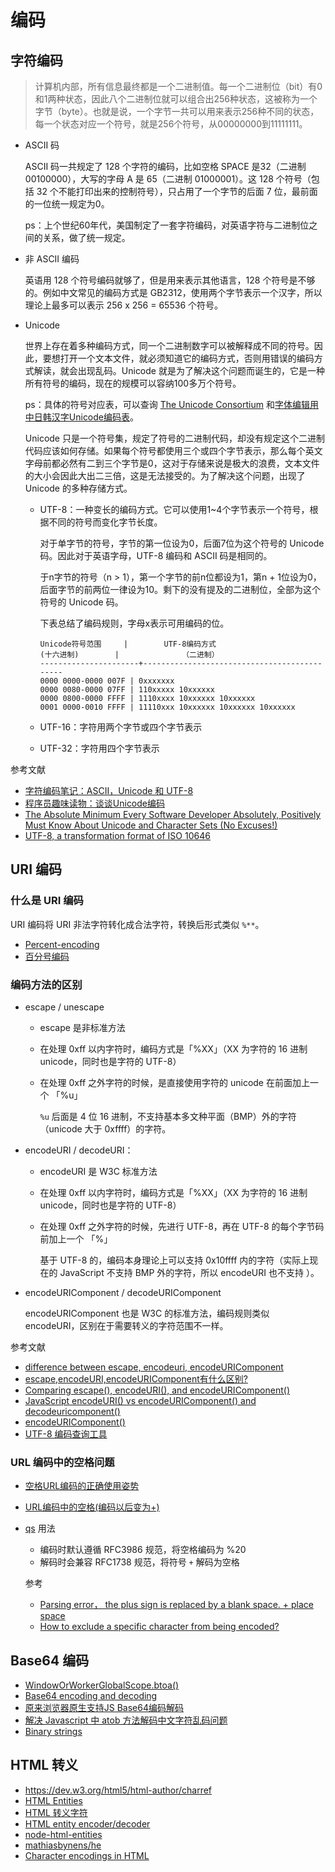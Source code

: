 # 编码

## 字符编码

> 计算机内部，所有信息最终都是一个二进制值。每一个二进制位（bit）有0和1两种状态，因此八个二进制位就可以组合出256种状态，这被称为一个字节（byte）。也就是说，一个字节一共可以用来表示256种不同的状态，每一个状态对应一个符号，就是256个符号，从00000000到11111111。

- ASCII 码

    ASCII 码一共规定了 128 个字符的编码，比如空格 SPACE 是32（二进制 00100000），大写的字母 A 是 65（二进制 01000001）。这 128 个符号（包括 32 个不能打印出来的控制符号），只占用了一个字节的后面 7 位，最前面的一位统一规定为0。

    ps：上个世纪60年代，美国制定了一套字符编码，对英语字符与二进制位之间的关系，做了统一规定。

- 非 ASCII 编码

    英语用 128 个符号编码就够了，但是用来表示其他语言，128 个符号是不够的。例如中文常见的编码方式是 GB2312，使用两个字节表示一个汉字，所以理论上最多可以表示 256 x 256 = 65536 个符号。

- Unicode

    世界上存在着多种编码方式，同一个二进制数字可以被解释成不同的符号。因此，要想打开一个文本文件，就必须知道它的编码方式，否则用错误的编码方式解读，就会出现乱码。Unicode 就是为了解决这个问题而诞生的，它是一种所有符号的编码，现在的规模可以容纳100多万个符号。

    ps：具体的符号对应表，可以查询 [The Unicode Consortium](http://www.unicode.org/) 和[字体编辑用中日韩汉字Unicode编码表](http://www.chi2ko.com/tool/CJK.htm)。

    Unicode 只是一个符号集，规定了符号的二进制代码，却没有规定这个二进制代码应该如何存储。如果每个符号都使用三个或四个字节表示，那么每个英文字母前都必然有二到三个字节是0，这对于存储来说是极大的浪费，文本文件的大小会因此大出二三倍，这是无法接受的。为了解决这个问题，出现了 Unicode 的多种存储方式。

    - UTF-8：一种变长的编码方式。它可以使用1~4个字节表示一个符号，根据不同的符号而变化字节长度。

        对于单字节的符号，字节的第一位设为0，后面7位为这个符号的 Unicode 码。因此对于英语字母，UTF-8 编码和 ASCII 码是相同的。

        于n字节的符号（n > 1），第一个字节的前n位都设为1，第n + 1位设为0，后面字节的前两位一律设为10。剩下的没有提及的二进制位，全部为这个符号的 Unicode 码。

        下表总结了编码规则，字母x表示可用编码的位。

        ```
        Unicode符号范围     |        UTF-8编码方式
        (十六进制)        |              （二进制）
        ----------------------+---------------------------------------------
        0000 0000-0000 007F | 0xxxxxxx
        0000 0080-0000 07FF | 110xxxxx 10xxxxxx
        0000 0800-0000 FFFF | 1110xxxx 10xxxxxx 10xxxxxx
        0001 0000-0010 FFFF | 11110xxx 10xxxxxx 10xxxxxx 10xxxxxx
        ```

    - UTF-16：字符用两个字节或四个字节表示
    - UTF-32：字符用四个字节表示

参考文献

- [字符编码笔记：ASCII，Unicode 和 UTF-8](http://www.ruanyifeng.com/blog/2007/10/ascii_unicode_and_utf-8.html)
- [程序员趣味读物：谈谈Unicode编码](https://www.pconline.com.cn/pcedu/empolder/gj/other/0505/616631.html)
- [The Absolute Minimum Every Software Developer Absolutely, Positively Must Know About Unicode and Character Sets (No Excuses!)](https://www.joelonsoftware.com/2003/10/08/the-absolute-minimum-every-software-developer-absolutely-positively-must-know-about-unicode-and-character-sets-no-excuses/)
- [UTF-8, a transformation format of ISO 10646](https://www.ietf.org/rfc/rfc3629.txt)

## URI 编码

### 什么是 URI 编码

URI 编码将 URI 非法字符转化成合法字符，转换后形式类似 `%**`。

- [Percent-encoding](https://en.wikipedia.org/wiki/Percent-encoding#Percent-encoding_in_a_URI)
- [百分号编码](https://zh.wikipedia.org/wiki/%E7%99%BE%E5%88%86%E5%8F%B7%E7%BC%96%E7%A0%81)

### 编码方法的区别

- escape / unescape

    - escape 是非标准方法
    - 在处理 0xff 以内字符时，编码方式是「%XX」（XX 为字符的 16 进制 unicode，同时也是字符的 UTF-8）
    - 在处理 0xff 之外字符的时候，是直接使用字符的 unicode 在前面加上一个 「%u」

        `%u` 后面是 4 位 16 进制，不支持基本多文种平面（BMP）外的字符（unicode 大于 0xffff）的字符。

- encodeURI / decodeURI：

    - encodeURI 是 W3C 标准方法
    - 在处理 0xff 以内字符时，编码方式是「%XX」（XX 为字符的 16 进制 unicode，同时也是字符的 UTF-8）
    - 在处理 0xff 之外字符的时候，先进行 UTF-8，再在 UTF-8 的每个字节码前加上一个 「%」

        基于 UTF-8 的，编码本身理论上可以支持 0x10ffff 内的字符（实际上现在的 JavaScript 不支持 BMP 外的字符，所以 encodeURI 也不支持 ）。

- encodeURIComponent / decodeURIComponent

    encodeURIComponent 也是 W3C 的标准方法，编码规则类似 encodeURI，区别在于需要转义的字符范围不一样。

参考文献

- [difference between escape, encodeuri, encodeURIComponent](https://stackoverflow.com/questions/14317861/difference-between-escape-encodeuri-encodeuricomponent)
- [escape,encodeURI,encodeURIComponent有什么区别?](https://www.zhihu.com/question/21861899/answer/43480575)
- [Comparing escape(), encodeURI(), and encodeURIComponent()](http://xkr.us/articles/javascript/encode-compare/)
- [JavaScript encodeURI() vs encodeURIComponent() and decodeuricomponent()](https://love2dev.com/blog/whats-the-difference-between-encodeuri-and-encodeuricomponent/)
- [encodeURIComponent()](https://developer.mozilla.org/en-US/docs/Web/JavaScript/Reference/Global_Objects/encodeURIComponent)
- [UTF-8 编码查询工具](http://www.mytju.com/classCode/tools/encode_gb2312.asp)

### URL 编码中的空格问题

- [空格URL编码的正确使用姿势](https://cloud.tencent.com/developer/article/1127853)
- [URL编码中的空格(编码以后变为+)](https://blog.bihe0832.com/url_space.html)
- [qs](https://github.com/ljharb/qs) 用法

    - 编码时默认遵循 RFC3986 规范，将空格编码为 %20
    - 解码时会兼容 RFC1738 规范，将符号 `+` 解码为空格

    参考

    - [Parsing error， the plus sign is replaced by a blank space. + place space ](https://github.com/ljharb/qs/issues/277)
    - [How to exclude a specific character from being encoded?](https://github.com/ljharb/qs/issues/221)

## Base64 编码

- [WindowOrWorkerGlobalScope.btoa()](https://developer.mozilla.org/en-US/docs/Web/API/WindowOrWorkerGlobalScope/btoa)
- [Base64 encoding and decoding](https://developer.mozilla.org/en-US/docs/Web/API/WindowBase64/Base64_encoding_and_decoding)
- [原来浏览器原生支持JS Base64编码解码](https://www.zhangxinxu.com/wordpress/2018/08/js-base64-atob-btoa-encode-decode/)
- [解决 Javascript 中 atob 方法解码中文字符乱码问题](https://blog.sqrtthree.com/articles/utf8-to-b64/)
- [Binary strings](https://developer.mozilla.org/en-US/docs/Web/API/DOMString/Binary)

## HTML 转义

- https://dev.w3.org/html5/html-author/charref
- [HTML Entities](https://www.w3schools.com/html/html_entities.asp)
- [HTML 转义字符](http://tool.oschina.net/commons?type=2)
- [HTML entity encoder/decoder](https://mothereff.in/html-entities)
- [node-html-entities](https://www.npmjs.com/package/html-entities)
- [mathiasbynens/he](https://github.com/mathiasbynens/he)
- [Character encodings in HTML](https://en.wikipedia.org/wiki/Character_encodings_in_HTML)

